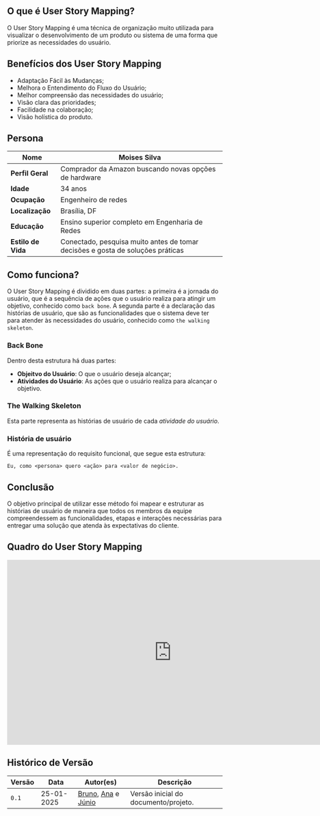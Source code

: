 
## O que é User Story Mapping?

O User Story Mapping é uma técnica de organização muito utilizada para visualizar o desenvolvimento de um produto ou sistema de uma forma que priorize as necessidades do usuário.

## Benefícios dos User Story Mapping

- Adaptação Fácil às Mudanças;
- Melhora o Entendimento do Fluxo do Usuário;
- Melhor compreensão das necessidades do usuário;
- Visão clara das prioridades;
- Facilidade na colaboração;
- Visão holística do produto.


## Persona


| **Nome**           | **Moises Silva**                      |
|---------------------|---------------------------------------|
| **Perfil Geral**    | Comprador da Amazon buscando novas opções de hardware |
| **Idade**           | 34 anos                              |
| **Ocupação**        | Engenheiro de redes                  |
| **Localização**     | Brasília, DF                         |
| **Educação**        | Ensino superior completo em Engenharia de Redes |
| **Estilo de Vida**  | Conectado, pesquisa muito antes de tomar decisões e gosta de soluções práticas |


## Como funciona?

O User Story Mapping é dividido em duas partes: a primeira é a jornada do usuário, que é a sequência de ações que o usuário realiza para atingir um objetivo, conhecido como `back bone`. A segunda parte é a declaração das histórias de usuário, que são as funcionalidades que o sistema deve ter para atender às necessidades do usuário, conhecido como `the walking skeleton`.

### Back Bone

Dentro desta estrutura há duas partes:

- **Objeitvo do Usuário**: O que o usuário deseja alcançar;
- **Atividades do Usuário**: As ações que o usuário realiza para alcançar o objetivo.


### The Walking Skeleton

Esta parte representa as histórias de usuário de cada *atividade do usuário*.

### História de usuário

É uma representação do requisito funcional, que segue esta estrutura:

```
Eu, como <persona> quero <ação> para <valor de negócio>.
```


## Conclusão

O objetivo principal de utilizar esse método foi mapear e estruturar as histórias de usuário de maneira que todos os membros da equipe compreendessem as funcionalidades, etapas e interações necessárias para entregar uma solução que atenda às expectativas do cliente.


## Quadro do User Story Mapping

<iframe width="768" height="432" src="https://miro.com/app/board/uXjVLo5iBy8=/?share_link_id=190168825409" frameborder="0" scrolling="no" allow="fullscreen; clipboard-read; clipboard-write" allowfullscreen></iframe>

## Histórico de Versão

| Versão   | Data       | Autor(es)                                  | Descrição                                                                                   |
|----------|------------|--------------------------------------------|---------------------------------------------------------------------------------------------|
| `0.1`    | 25-01-2025 | [Bruno](https://github.com/brunobreis), [Ana](https://github.com/nanabridge) e [Júnio](https://github.com/Juniossilva173)    | Versão inicial do documento/projeto.                                                        |